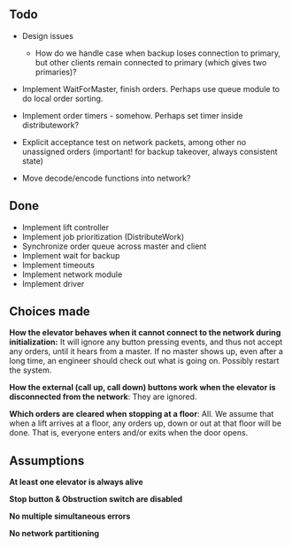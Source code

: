 Todo
----

* Design issues
    - How do we handle case when backup loses connection to primary,
    but other clients remain connected to primary (which gives two primaries)?

* Implement WaitForMaster, finish orders. Perhaps use queue module to
  do local order sorting.

* Implement order timers - somehow. Perhaps set timer inside distributework?

* Explicit acceptance test on network packets, among other
    no unassigned orders (important! for backup takeover, always consistent state)

* Move decode/encode functions into network?

Done
----
* Implement lift controller
* Implement job prioritization (DistributeWork)
* Synchronize order queue across master and client
* Implement wait for backup
* Implement timeouts
* Implement network module
* Implement driver

Choices made
------------
**How the elevator behaves when it cannot connect to the network during initialization:**
It will ignore any button pressing events, and thus not accept any orders,
until it hears from a master. If no master shows up, even after a long time,
an engineer should check out what is going on. Possibly restart the system.

**How the external (call up, call down) buttons work when the elevator is disconnected from the network**:
They are ignored.

**Which orders are cleared when stopping at a floor**:
All. We assume that when a lift arrives at a floor, any orders up, down or
out at that floor will be done. That is, everyone enters and/or exits when
the door opens.

Assumptions
-----------

**At least one elevator is always alive**

**Stop button & Obstruction switch are disabled**

**No multiple simultaneous errors**

**No network partitioning**
